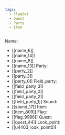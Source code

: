 ```yaml
---
tags:
  - FlagSet
  - Quest
  - Party
  - Item
---
```

Name:
- [[name_6]]
- [[name_14]]
- [[name_8]]
- [[name_13]]
Party:
- [[party_2]]
- [[party_3]]
- [[party_0]]
Field_party:
- [[field_party_3]]
- [[field_party_0]]
- [[field_party_2]]
- [[field_party_1]]
Sound:
- [[sound_17]]
Item:
- [[item_809]]
Flag:
- [[flag_9996]]
Quest:
- [[quest_44]]
Look_point:
- [[u4403_look_point0]]
